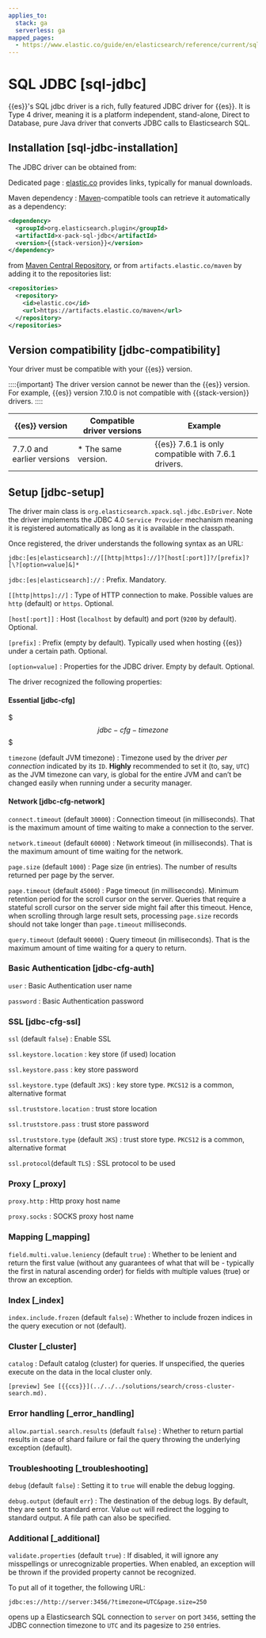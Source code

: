 ```yaml
---
applies_to:
  stack: ga
  serverless: ga
mapped_pages:
  - https://www.elastic.co/guide/en/elasticsearch/reference/current/sql-jdbc.html
---
```


# SQL JDBC [sql-jdbc]

{{es}}'s SQL jdbc driver is a rich, fully featured JDBC driver for {{es}}. It is Type 4 driver, meaning it is a platform independent, stand-alone, Direct to Database, pure Java driver that converts JDBC calls to Elasticsearch SQL.


## Installation [sql-jdbc-installation]

The JDBC driver can be obtained from:

Dedicated page
:   [elastic.co](https://www.elastic.co/downloads/jdbc-client) provides links, typically for manual downloads.

Maven dependency
:   [Maven](https://maven.apache.org/)-compatible tools can retrieve it automatically as a dependency:

```xml subs=true
<dependency>
  <groupId>org.elasticsearch.plugin</groupId>
  <artifactId>x-pack-sql-jdbc</artifactId>
  <version>{{stack-version}}</version>
</dependency>
```

from [Maven Central Repository](https://search.maven.org/artifact/org.elasticsearch.plugin/x-pack-sql-jdbc), or from `artifacts.elastic.co/maven` by adding it to the repositories list:

```xml
<repositories>
  <repository>
    <id>elastic.co</id>
    <url>https://artifacts.elastic.co/maven</url>
  </repository>
</repositories>
```


## Version compatibility [jdbc-compatibility]

Your driver must be compatible with your {{es}} version.

::::{important}
The driver version cannot be newer than the {{es}} version. For example, {{es}} version 7.10.0 is not compatible with {{stack-version}} drivers.
::::


| {{es}} version | Compatible driver versions | Example |
| --- | --- | --- |
| 7.7.0 and earlier versions | * The same version.<br> | {{es}} 7.6.1 is only compatible with 7.6.1 drivers. |


## Setup [jdbc-setup]

The driver main class is `org.elasticsearch.xpack.sql.jdbc.EsDriver`. Note the driver implements the JDBC 4.0 `Service Provider` mechanism meaning it is registered automatically as long as it is available in the classpath.

Once registered, the driver understands the following syntax as an URL:

```text
jdbc:[es|elasticsearch]://[[http|https]://]?[host[:port]]?/[prefix]?[\?[option=value]&]*
```

`jdbc:[es|elasticsearch]://`
:   Prefix. Mandatory.

`[[http|https]://]`
:   Type of HTTP connection to make. Possible values are `http` (default) or `https`. Optional.

`[host[:port]]`
:   Host (`localhost` by default) and port (`9200` by default). Optional.

`[prefix]`
:   Prefix (empty by default). Typically used when hosting {{es}} under a certain path. Optional.

`[option=value]`
:   Properties for the JDBC driver. Empty by default. Optional.

The driver recognized the following properties:


#### Essential [jdbc-cfg]

$$$jdbc-cfg-timezone$$$

`timezone` (default JVM timezone)
:   Timezone used by the driver *per connection* indicated by its `ID`. **Highly** recommended to set it (to, say, `UTC`) as the JVM timezone can vary, is global for the entire JVM and can’t be changed easily when running under a security manager.


#### Network [jdbc-cfg-network]

`connect.timeout` (default `30000`)
:   Connection timeout (in milliseconds). That is the maximum amount of time waiting to make a connection to the server.

`network.timeout` (default `60000`)
:   Network timeout (in milliseconds). That is the maximum amount of time waiting for the network.

`page.size` (default `1000`)
:   Page size (in entries). The number of results returned per page by the server.

`page.timeout` (default `45000`)
:   Page timeout (in milliseconds). Minimum retention period for the scroll cursor on the server. Queries that require a stateful scroll cursor on the server side might fail after this timeout. Hence, when scrolling through large result sets, processing `page.size` records should not take longer than `page.timeout` milliseconds.

`query.timeout` (default `90000`)
:   Query timeout (in milliseconds). That is the maximum amount of time waiting for a query to return.


### Basic Authentication [jdbc-cfg-auth]

`user`
:   Basic Authentication user name

`password`
:   Basic Authentication password


### SSL [jdbc-cfg-ssl]

`ssl` (default `false`)
:   Enable SSL

`ssl.keystore.location`
:   key store (if used) location

`ssl.keystore.pass`
:   key store password

`ssl.keystore.type` (default `JKS`)
:   key store type. `PKCS12` is a common, alternative format

`ssl.truststore.location`
:   trust store location

`ssl.truststore.pass`
:   trust store password

`ssl.truststore.type` (default `JKS`)
:   trust store type. `PKCS12` is a common, alternative format

`ssl.protocol`(default `TLS`)
:   SSL protocol to be used


### Proxy [_proxy]

`proxy.http`
:   Http proxy host name

`proxy.socks`
:   SOCKS proxy host name


### Mapping [_mapping]

`field.multi.value.leniency` (default `true`)
:   Whether to be lenient and return the first value (without any guarantees of what that will be - typically the first in natural ascending order) for fields with multiple values (true) or throw an exception.


### Index [_index]

`index.include.frozen` (default `false`)
:   Whether to include frozen indices in the query execution or not (default).


### Cluster [_cluster]

`catalog`
:   Default catalog (cluster) for queries. If unspecified, the queries execute on the data in the local cluster only.

    [preview] See [{{ccs}}](../../../solutions/search/cross-cluster-search.md).



### Error handling [_error_handling]

`allow.partial.search.results` (default `false`)
:   Whether to return partial results in case of shard failure or fail the query throwing the underlying exception (default).


### Troubleshooting [_troubleshooting]

`debug` (default `false`)
:   Setting it to `true` will enable the debug logging.

`debug.output` (default `err`)
:   The destination of the debug logs. By default, they are sent to standard error. Value `out` will redirect the logging to standard output. A file path can also be specified.


### Additional [_additional]

`validate.properties` (default `true`)
:   If disabled, it will ignore any misspellings or unrecognizable properties. When enabled, an exception will be thrown if the provided property cannot be recognized.

To put all of it together, the following URL:

```text
jdbc:es://http://server:3456/?timezone=UTC&page.size=250
```

opens up a Elasticsearch SQL connection to `server` on port `3456`, setting the JDBC connection timezone to `UTC` and its pagesize to `250` entries.


